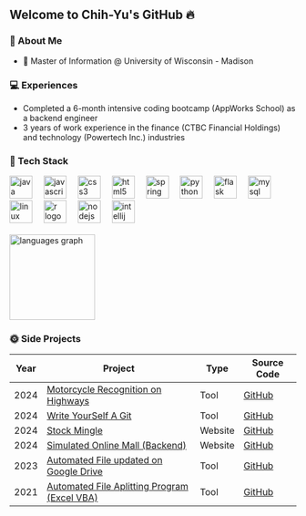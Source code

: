 ## Welcome to Chih-Yu's GitHub 🔥

### 📮 About Me
- :school: Master of Information @ University of Wisconsin - Madison
### :computer: Experiences
  - Completed a 6-month intensive coding bootcamp (AppWorks School) as a backend engineer
  - 3 years of work experience in the finance (CTBC Financial Holdings) and technology (Powertech Inc.) industries
### :hammer: Tech Stack

<div align="left">
  <img src="https://cdn.jsdelivr.net/gh/devicons/devicon/icons/java/java-original.svg" height="40" alt="java logo"  />
  <img width="12" />
  <img src="https://cdn.jsdelivr.net/gh/devicons/devicon/icons/javascript/javascript-original.svg" height="40" alt="javascript logo"  />
  <img width="12" />
  <img src="https://cdn.jsdelivr.net/gh/devicons/devicon/icons/css3/css3-original.svg" height="40" alt="css3 logo"  />
  <img width="12" />
  <img src="https://cdn.jsdelivr.net/gh/devicons/devicon/icons/html5/html5-original.svg" height="40" alt="html5 logo"  />
  <img width="12" />
  <img src="https://cdn.jsdelivr.net/gh/devicons/devicon/icons/spring/spring-original.svg" height="40" alt="spring logo"  />
  <img width="12" />
  <img src="https://cdn.jsdelivr.net/gh/devicons/devicon/icons/python/python-original.svg" height="40" alt="python logo"  />
  <img width="12" />
  <img src="https://cdn.jsdelivr.net/gh/devicons/devicon/icons/flask/flask-original.svg" height="40" alt="flask logo"  />
  <img width="12" />
  <img src="https://cdn.jsdelivr.net/gh/devicons/devicon/icons/mysql/mysql-original.svg" height="40" alt="mysql logo"  />
  <img width="12" />
  <img src="https://cdn.jsdelivr.net/gh/devicons/devicon/icons/linux/linux-original.svg" height="40" alt="linux logo"  />
  <img width="12" />
  <img src="https://cdn.jsdelivr.net/gh/devicons/devicon/icons/r/r-original.svg" height="40" alt="r logo"  />
  <img width="12" />
  <img src="https://cdn.jsdelivr.net/gh/devicons/devicon/icons/nodejs/nodejs-original.svg" height="40" alt="nodejs logo"  />
  <img width="12" />
  <img src="https://cdn.jsdelivr.net/gh/devicons/devicon/icons/intellij/intellij-original.svg" height="40" alt="intellij logo"  />
</div>
<br/>
  <img src="https://github-readme-stats.vercel.app/api/top-langs?username=chihyuchang21&locale=en&hide_title=false&layout=compact&card_width=320&langs_count=5&theme=dracula&hide_border=false&order=2" height="150" alt="languages graph"  />

### :sun_with_face: Side Projects

| Year | Project                                                | Type      | Source Code |
|------|--------------------------------------------------------|-----------|-------------|
| 2024 | [Motorcycle Recognition on Highways](https://github.com/chihyuchang21/object-tracking) | Tool    | [GitHub](https://github.com/chihyuchang21/object-tracking)  |
| 2024 | [Write YourSelf A Git](https://github.com/chihyuchang21/wyag) | Tool   | [GitHub](https://github.com/chihyuchang21/wyag)  |
| 2024 | [Stock Mingle](https://github.com/chihyuchang21/stock-mingle)         | Website      | [GitHub](https://github.com/chihyuchang21/stock-mingle)  |
| 2024 | [Simulated Online Mall (Backend)](https://github.com/chihyuchang21/springboot-mall-project)       | Website      | [GitHub](https://github.com/your-repo-url)  |
| 2023 | [Automated File updated on Google Drive](https://github.com/chihyuchang21/projects-python-public) | Tool  | [GitHub](https://github.com/chihyuchang21/projects-python-public)  |
| 2021 | [Automated File Aplitting Program (Excel VBA)](https://github.com/chihyuchang21/seasonal-bonus-division) | Tool   | [GitHub](https://github.com/chihyuchang21/seasonal-bonus-division)  |



